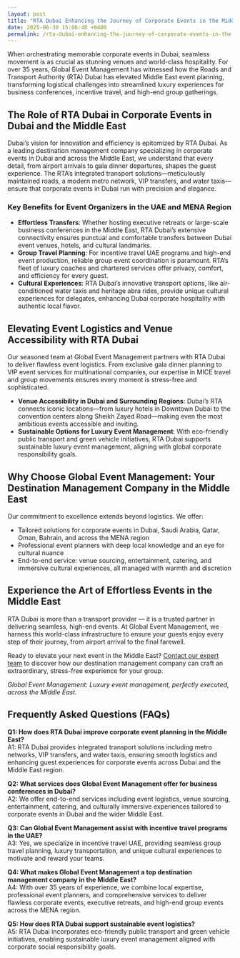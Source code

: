 ```yaml
---
layout: post
title: "RTA Dubai Enhancing the Journey of Corporate Events in the Middle East"
date: 2025-06-30 15:06:48 +0400
permalink: /rta-dubai-enhancing-the-journey-of-corporate-events-in-the-middle-east/
---
```

When orchestrating memorable corporate events in Dubai, seamless movement is as crucial as stunning venues and world-class hospitality. For over 35 years, Global Event Management has witnessed how the Roads and Transport Authority (RTA) Dubai has elevated Middle East event planning, transforming logistical challenges into streamlined luxury experiences for business conferences, incentive travel, and high-end group gatherings.

## The Role of RTA Dubai in Corporate Events in Dubai and the Middle East

Dubai’s vision for innovation and efficiency is epitomized by RTA Dubai. As a leading destination management company specializing in corporate events in Dubai and across the Middle East, we understand that every detail, from airport arrivals to gala dinner departures, shapes the guest experience. The RTA’s integrated transport solutions—meticulously maintained roads, a modern metro network, VIP transfers, and water taxis—ensure that corporate events in Dubai run with precision and elegance.

### Key Benefits for Event Organizers in the UAE and MENA Region

- **Effortless Transfers**: Whether hosting executive retreats or large-scale business conferences in the Middle East, RTA Dubai’s extensive connectivity ensures punctual and comfortable transfers between Dubai event venues, hotels, and cultural landmarks.
- **Group Travel Planning**: For incentive travel UAE programs and high-end event production, reliable group event coordination is paramount. RTA’s fleet of luxury coaches and chartered services offer privacy, comfort, and efficiency for every guest.
- **Cultural Experiences**: RTA Dubai’s innovative transport options, like air-conditioned water taxis and heritage abra rides, provide unique cultural experiences for delegates, enhancing Dubai corporate hospitality with authentic local flavor.

## Elevating Event Logistics and Venue Accessibility with RTA Dubai

Our seasoned team at Global Event Management partners with RTA Dubai to deliver flawless event logistics. From exclusive gala dinner planning to VIP event services for multinational companies, our expertise in MICE travel and group movements ensures every moment is stress-free and sophisticated.

- **Venue Accessibility in Dubai and Surrounding Regions**: Dubai’s RTA connects iconic locations—from luxury hotels in Downtown Dubai to the convention centers along Sheikh Zayed Road—making even the most ambitious events accessible and inviting.
- **Sustainable Options for Luxury Event Management**: With eco-friendly public transport and green vehicle initiatives, RTA Dubai supports sustainable luxury event management, aligning with global corporate responsibility goals.

## Why Choose Global Event Management: Your Destination Management Company in the Middle East

Our commitment to excellence extends beyond logistics. We offer:

- Tailored solutions for corporate events in Dubai, Saudi Arabia, Qatar, Oman, Bahrain, and across the MENA region
- Professional event planners with deep local knowledge and an eye for cultural nuance
- End-to-end service: venue sourcing, entertainment, catering, and immersive cultural experiences, all managed with warmth and discretion

## Experience the Art of Effortless Events in the Middle East

RTA Dubai is more than a transport provider — it is a trusted partner in delivering seamless, high-end events. At Global Event Management, we harness this world-class infrastructure to ensure your guests enjoy every step of their journey, from airport arrival to the final farewell.

Ready to elevate your next event in the Middle East? [Contact our expert team](https://geventm.com/) to discover how our destination management company can craft an extraordinary, stress-free experience for your group.

*Global Event Management: Luxury event management, perfectly executed, across the Middle East.*

## Frequently Asked Questions (FAQs)

**Q1: How does RTA Dubai improve corporate event planning in the Middle East?**  
A1: RTA Dubai provides integrated transport solutions including metro networks, VIP transfers, and water taxis, ensuring smooth logistics and enhancing guest experiences for corporate events across Dubai and the Middle East region.

**Q2: What services does Global Event Management offer for business conferences in Dubai?**  
A2: We offer end-to-end services including event logistics, venue sourcing, entertainment, catering, and culturally immersive experiences tailored to corporate events in Dubai and the wider Middle East.

**Q3: Can Global Event Management assist with incentive travel programs in the UAE?**  
A3: Yes, we specialize in incentive travel UAE, providing seamless group travel planning, luxury transportation, and unique cultural experiences to motivate and reward your teams.

**Q4: What makes Global Event Management a top destination management company in the Middle East?**  
A4: With over 35 years of experience, we combine local expertise, professional event planners, and comprehensive services to deliver flawless corporate events, executive retreats, and high-end group events across the MENA region.

**Q5: How does RTA Dubai support sustainable event logistics?**  
A5: RTA Dubai incorporates eco-friendly public transport and green vehicle initiatives, enabling sustainable luxury event management aligned with corporate social responsibility goals.

<script type="application/ld+json">
{
  "@context": "https://schema.org",
  "@type": "BlogPosting",
  "headline": "RTA Dubai Enhancing the Journey of Corporate Events in the Middle East",
  "description": "Explore how RTA Dubai enhances corporate event planning across the Middle East through seamless transport solutions and how Global Event Management leverages this for flawless event logistics.",
  "author": {
    "@type": "Person",
    "name": "Global Event Management"
  },
  "datePublished": "2024-06-01",
  "mainEntityOfPage": {
    "@type": "WebPage",
    "@id": "https://geventm.com/rta-dubai-enhancing-corporate-events"
  },
  "publisher": {
    "@type": "Organization",
    "name": "Global Event Management",
    "logo": {
      "@type": "ImageObject",
      "url": "https://geventm.com/logo.png"
    }
  },
  "keywords": "Middle East event planning, corporate events in Dubai, destination management company, incentive travel UAE, business conferences Middle East, luxury event management, group travel planning, event logistics, cultural experiences, Dubai corporate hospitality"
}
</script>

<script type="application/ld+json">
{
  "@context": "https://schema.org",
  "@type": "FAQPage",
  "mainEntity": [
    {
      "@type": "Question",
      "name": "How does RTA Dubai improve corporate event planning in the Middle East?",
      "acceptedAnswer": {
        "@type": "Answer",
        "text": "RTA Dubai provides integrated transport solutions including metro networks, VIP transfers, and water taxis, ensuring smooth logistics and enhancing guest experiences for corporate events across Dubai and the Middle East region."
      }
    },
    {
      "@type": "Question",
      "name": "What services does Global Event Management offer for business conferences in Dubai?",
      "acceptedAnswer": {
        "@type": "Answer",
        "text": "We offer end-to-end services including event logistics, venue sourcing, entertainment, catering, and culturally immersive experiences tailored to corporate events in Dubai and the wider Middle East."
      }
    },
    {
      "@type": "Question",
      "name": "Can Global Event Management assist with incentive travel programs in the UAE?",
      "acceptedAnswer": {
        "@type": "Answer",
        "text": "Yes, we specialize in incentive travel UAE, providing seamless group travel planning, luxury transportation, and unique cultural experiences to motivate and reward your teams."
      }
    },
    {
      "@type": "Question",
      "name": "What makes Global Event Management a top destination management company in the Middle East?",
      "acceptedAnswer": {
        "@type": "Answer",
        "text": "With over 35 years of experience, we combine local expertise, professional event planners, and comprehensive services to deliver flawless corporate events, executive retreats, and high-end group events across the MENA region."
      }
    },
    {
      "@type": "Question",
      "name": "How does RTA Dubai support sustainable event logistics?",
      "acceptedAnswer": {
        "@type": "Answer",
        "text": "RTA Dubai incorporates eco-friendly public transport and green vehicle initiatives, enabling sustainable luxury event management aligned with corporate social responsibility goals."
      }
    }
  ]
}
</script>